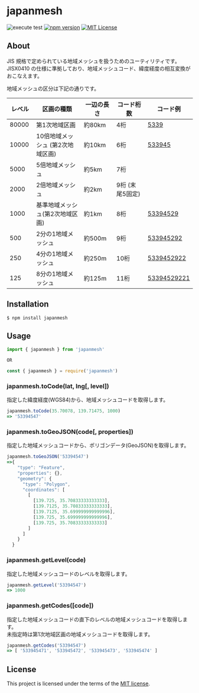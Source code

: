 # japanmesh

![execute test](https://github.com/qazsato/japanmesh/actions/workflows/execute-test.yml/badge.svg)
[![npm version](https://badge.fury.io/js/japanmesh.svg)](https://badge.fury.io/js/japanmesh)
[![MIT License](http://img.shields.io/badge/license-MIT-blue.svg?style=flat)](LICENSE)

## About

JIS 規格で定められている地域メッシュを扱うためのユーティリティです。  
JISX0410 の仕様に準拠しており、地域メッシュコード、緯度経度の相互変換がおこなえます。

地域メッシュの区分は下記の通りです。  

| レベル　 | 区画の種類　                   | 一辺の長さ　 | コード桁数　      | コード例                                                                          |
| ------ | --------------------------- | --------- | -------------- | ------------------------------------------------------------------------------- |
| 80000  | 第1次地域区画                  | 約80km　   | 4桁　           | [5339](https://gist.github.com/qazsato/fb26be6de0ecbefd107d7c1eff35cc5e)        |
| 10000  | 10倍地域メッシュ (第2次地域区画)　 | 約10km　   | 6桁　           | [533945](https://gist.github.com/qazsato/027f8dca59b2895d1040adc7e8621cc4)      |
| 5000   | 5倍地域メッシュ　               | 約5km　    | 7桁　           |                                                                                 |
| 2000   | 2倍地域メッシュ　               | 約2km　    | 9桁 (末尾5固定)　 |                                                                                 |
| 1000   | 基準地域メッシュ(第2次地域区画)    | 約1km　    | 8桁　           | [53394529](https://gist.github.com/qazsato/d9f219ba60e2d5193a8c1d65bce39fed)    |
| 500    | 2分の1地域メッシュ              | 約500m　   | 9桁　           | [533945292](https://gist.github.com/qazsato/bd3fe7aa7fbff441fd543a92814692b5)   |
| 250    | 4分の1地域メッシュ              | 約250m　   | 10桁　          | [5339452922](https://gist.github.com/qazsato/557430aaf0504f558b5cc45fcbe257b0)  |
| 125    | 8分の1地域メッシュ              | 約125m　   | 11桁　          | [53394529221](https://gist.github.com/qazsato/443642c41a6b074d7ec2bf3d5204bb56) |

## Installation

```
$ npm install japanmesh
```

## Usage

```javascript
import { japanmesh } from 'japanmesh'

OR

const { japanmesh } = require('japanmesh')
```

### japanmesh.toCode(lat, lng[, level])

指定した緯度経度(WGS84)から、地域メッシュコードを取得します。  

```javascript
japanmesh.toCode(35.70078, 139.71475, 1000)
=> '53394547'
```

### japanmesh.toGeoJSON(code[, properties])

指定した地域メッシュコードから、ポリゴンデータ(GeoJSON)を取得します。  

```javascript
japanmesh.toGeoJSON('53394547')
=>{
    "type": "Feature",
    "properties": {},
    "geometry": {
      "type": "Polygon",
      "coordinates": [
        [
          [139.725, 35.70833333333333],
          [139.7125, 35.70833333333333],
          [139.7125, 35.699999999999996],
          [139.725, 35.699999999999996],
          [139.725, 35.70833333333333]
        ]
      ]
    }
  }
```

### japanmesh.getLevel(code)

指定した地域メッシュコードのレベルを取得します。  

```javascript
japanmesh.getLevel('53394547')
=> 1000
```

### japanmesh.getCodes([code])

指定した地域メッシュコードの直下のレベルの地域メッシュコードを取得します。  
未指定時は第1次地域区画の地域メッシュコードを取得します。

```javascript
japanmesh.getCodes('53394547')
=> [ '533945471', '533945472', '533945473', '533945474' ]
```

## License

This project is licensed under the terms of the [MIT license](https://github.com/qazsato/japanmesh/blob/master/LICENSE).